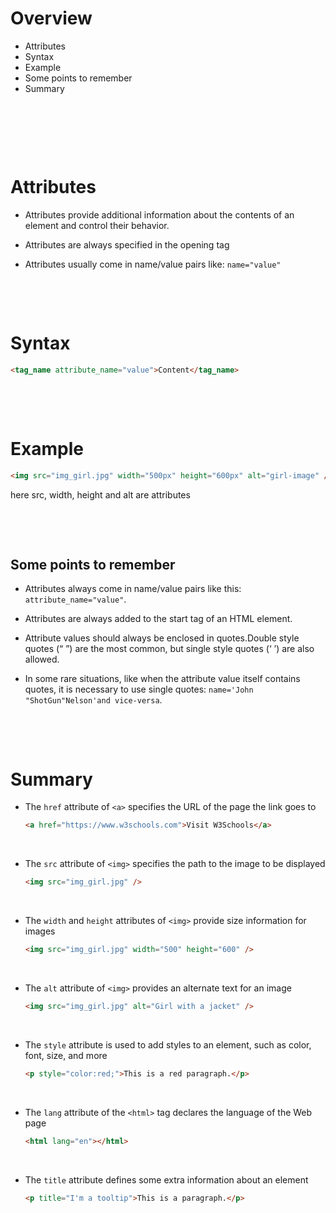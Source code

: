 # Overview

- Attributes
- Syntax
- Example
- Some points to remember
- Summary

&nbsp;

&nbsp;

&nbsp;

# Attributes

- Attributes provide additional information about the contents of an element and control their behavior.

- Attributes are always specified in the opening tag

- Attributes usually come in name/value pairs like: `name="value"`

&nbsp;

&nbsp;

# Syntax

```html
<tag_name attribute_name="value">Content</tag_name>
```

&nbsp;

&nbsp;

# Example

```html
<img src="img_girl.jpg" width="500px" height="600px" alt="girl-image" />
```

here src, width, height and alt are attributes

&nbsp;

&nbsp;

## Some points to remember

- Attributes always come in name/value pairs like this: `attribute_name="value"`.

- Attributes are always added to the start tag of an HTML element.

- Attribute values should always be enclosed in quotes.Double style quotes (“ ”) are the most common, but single style quotes (‘ ’) are also allowed.

- In some rare situations, like when the attribute value itself contains quotes, it is necessary to use single quotes: `name='John "ShotGun"Nelson'and vice-versa`.

&nbsp;

&nbsp;

# Summary

- The `href` attribute of `<a>` specifies the URL of the page the link goes to

  ```html
  <a href="https://www.w3schools.com">Visit W3Schools</a>
  ```

&nbsp;

- The `src` attribute of `<img>` specifies the path to the image to be displayed

  ```html
  <img src="img_girl.jpg" />
  ```

&nbsp;

- The `width` and `height` attributes of `<img>` provide size information for images

  ```html
  <img src="img_girl.jpg" width="500" height="600" />
  ```

&nbsp;

- The `alt` attribute of `<img>` provides an alternate text for an image

  ```html
  <img src="img_girl.jpg" alt="Girl with a jacket" />
  ```

&nbsp;

- The `style` attribute is used to add styles to an element, such as color, font, size, and more

  ```html
  <p style="color:red;">This is a red paragraph.</p>
  ```

&nbsp;

- The `lang` attribute of the `<html>` tag declares the language of the Web page

  ```html
  <html lang="en"></html>
  ```

&nbsp;

- The `title` attribute defines some extra information about an element

  ```html
  <p title="I'm a tooltip">This is a paragraph.</p>
  ```

&nbsp;
